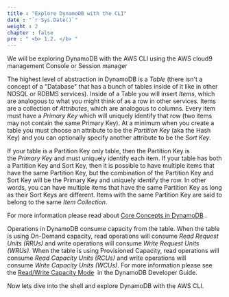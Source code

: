 ```yaml
---
title : "Explore DynamoDB with the CLI"
date : "`r Sys.Date()`"
weight : 2
chapter : false
pre : " <b> 1.2. </b> "
---
```


We will be exploring DynamoDB with the AWS CLI using the AWS cloud9 management Console or Session manager

The highest level of abstraction in DynamoDB is a _Table_ (there isn't a concept of a "Database" that has a bunch of tables inside of it like in other NOSQL or RDBMS services). Inside of a Table you will insert _Items_, which are analogous to what you might think of as a row in other services. Items are a collection of _Attributes_, which are analogous to columns. Every item must have a _Primary Key_ which will uniquely identify that row (two items may not contain the same Primary Key). At a minimum when you create a table you must choose an attribute to be the _Partition Key_ (aka the Hash Key) and you can optionally specify another attribute to be the _Sort Key_.

If your table is a Partition Key only table, then the Partition Key is the _Primary Key_ and must uniquely identify each item. If your table has both a Partition Key and Sort Key, then it is possible to have multiple items that have the same Partition Key, but the combination of the Partition Key and Sort Key will be the Primary Key and uniquely identify the row. In other words, you can have multiple items that have the same Partition Key as long as their Sort Keys are different. Items with the same Partition Key are said to belong to the same _Item Collection_.

For more information please read about [Core Concepts in DynamoDB](https://docs.aws.amazon.com/amazondynamodb/latest/developerguide/HowItWorks.CoreComponents.html) .

Operations in DynamoDB consume capacity from the table. When the table is using On-Demand capacity, read operations will consume _Read Request Units (RRUs)_ and write operations will consume _Write Request Units (WRUs)_. When the table is using Provisioned Capacity, read operations will consume _Read Capacity Units (RCUs)_ and write operations will consume _Write Capacity Units (WCUs)_. For more information please see the [Read/Write Capacity Mode](https://docs.aws.amazon.com/amazondynamodb/latest/developerguide/HowItWorks.ReadWriteCapacityMode.html)  in the DynamoDB Developer Guide.

Now lets dive into the shell and explore DynamoDB with the AWS CLI.